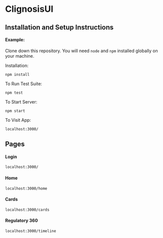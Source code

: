 # ClignosisUI

## Installation and Setup Instructions

#### Example:  

Clone down this repository. You will need `node` and `npm` installed globally on your machine.  

Installation:

`npm install`  

To Run Test Suite:  

`npm test`  

To Start Server:

`npm start`  

To Visit App:

`localhost:3000/`  

## Pages

#### Login
`localhost:3000/`  

#### Home
`localhost:3000/home`  

#### Cards
`localhost:3000/cards`  

#### Regulatory 360
`localhost:3000/timeline`  
